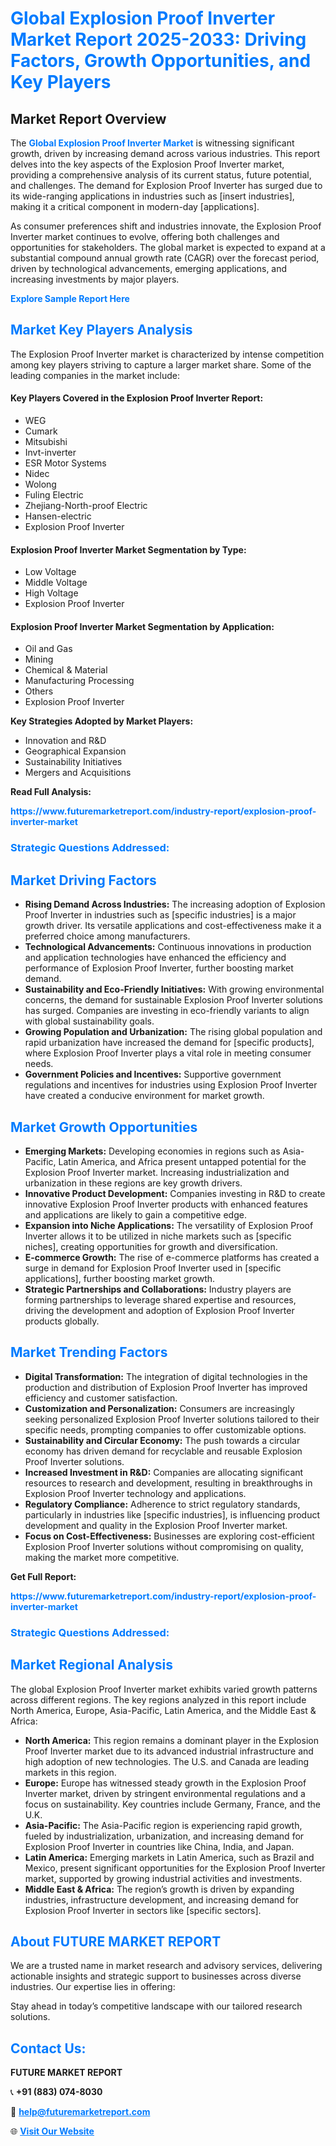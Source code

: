 <h1 style="color: #007BFF;">Global Explosion Proof Inverter Market Report 2025-2033: Driving Factors, Growth Opportunities, and Key Players</h1>

<section id="overview">
<h2>Market Report Overview</h2>
<p>The <a href="https://www.futuremarketreport.com/industry-report/explosion-proof-inverter-market" style="color: #007BFF; text-decoration: none;"><strong>Global Explosion Proof Inverter Market</strong></a> is witnessing significant growth, driven by increasing demand across various industries. This report delves into the key aspects of the Explosion Proof Inverter market, providing a comprehensive analysis of its current status, future potential, and challenges. The demand for Explosion Proof Inverter has surged due to its wide-ranging applications in industries such as [insert industries], making it a critical component in modern-day [applications].</p>
<p>As consumer preferences shift and industries innovate, the Explosion Proof Inverter market continues to evolve, offering both challenges and opportunities for stakeholders. The global market is expected to expand at a substantial compound annual growth rate (CAGR) over the forecast period, driven by technological advancements, emerging applications, and increasing investments by major players.</p>
</section>

<section id="overview">
<p><a href="https://www.futuremarketreport.com/request-sample/reportId=100757" style="color: #007BFF; text-decoration: none;"><strong>Explore Sample Report Here</strong></a></p>
</section>

<section id="key-players">
<h2 style="color: #007BFF;">Market Key Players Analysis</h2>
<p>The Explosion Proof Inverter market is characterized by intense competition among key players striving to capture a larger market share. Some of the leading companies in the market include:</p>
<h4>Key Players Covered in the Explosion Proof Inverter Report:</h4>
<ul><li>WEG</li><li>Cumark</li><li>Mitsubishi</li><li>Invt-inverter</li><li>ESR Motor Systems</li><li>Nidec</li><li>Wolong</li><li>Fuling Electric</li><li>Zhejiang-North-proof Electric</li><li>Hansen-electric</li><li>Explosion Proof Inverter</li></ul>
<h4>Explosion Proof Inverter Market Segmentation by Type:</h4>
<ul><li>Low Voltage</li><li>Middle Voltage</li><li>High Voltage</li><li>Explosion Proof Inverter</li></ul>

<h4>Explosion Proof Inverter Market Segmentation by Application:</h4>
<ul><li>Oil and Gas</li><li>Mining</li><li>Chemical &amp; Material</li><li>Manufacturing Processing</li><li>Others</li><li>Explosion Proof Inverter</li></ul>
<p><strong>Key Strategies Adopted by Market Players:</strong></p>
<ul>
<li>Innovation and R&D</li>
<li>Geographical Expansion</li>
<li>Sustainability Initiatives</li>
<li>Mergers and Acquisitions</li>
</ul>
</section>

<section>
<p><strong>Read Full Analysis: </strong></p><a href="https://www.futuremarketreport.com/industry-report/explosion-proof-inverter-market" style="color: #007BFF; text-decoration: none;"><strong>https://www.futuremarketreport.com/industry-report/explosion-proof-inverter-market</strong></a>
<h3 style="color: #007BFF;">Strategic Questions Addressed:</h3>
</section>

<section id="driving-factors">
<h2 style="color: #007BFF;">Market Driving Factors</h2>
<ul>
<li><strong>Rising Demand Across Industries:</strong> The increasing adoption of Explosion Proof Inverter in industries such as [specific industries] is a major growth driver. Its versatile applications and cost-effectiveness make it a preferred choice among manufacturers.</li>
<li><strong>Technological Advancements:</strong> Continuous innovations in production and application technologies have enhanced the efficiency and performance of Explosion Proof Inverter, further boosting market demand.</li>
<li><strong>Sustainability and Eco-Friendly Initiatives:</strong> With growing environmental concerns, the demand for sustainable Explosion Proof Inverter solutions has surged. Companies are investing in eco-friendly variants to align with global sustainability goals.</li>
<li><strong>Growing Population and Urbanization:</strong> The rising global population and rapid urbanization have increased the demand for [specific products], where Explosion Proof Inverter plays a vital role in meeting consumer needs.</li>
<li><strong>Government Policies and Incentives:</strong> Supportive government regulations and incentives for industries using Explosion Proof Inverter have created a conducive environment for market growth.</li>
</ul>
</section>

<section id="growth-opportunities">
<h2 style="color: #007BFF;">Market Growth Opportunities</h2>
<ul>
<li><strong>Emerging Markets:</strong> Developing economies in regions such as Asia-Pacific, Latin America, and Africa present untapped potential for the Explosion Proof Inverter market. Increasing industrialization and urbanization in these regions are key growth drivers.</li>
<li><strong>Innovative Product Development:</strong> Companies investing in R&D to create innovative Explosion Proof Inverter products with enhanced features and applications are likely to gain a competitive edge.</li>
<li><strong>Expansion into Niche Applications:</strong> The versatility of Explosion Proof Inverter allows it to be utilized in niche markets such as [specific niches], creating opportunities for growth and diversification.</li>
<li><strong>E-commerce Growth:</strong> The rise of e-commerce platforms has created a surge in demand for Explosion Proof Inverter used in [specific applications], further boosting market growth.</li>
<li><strong>Strategic Partnerships and Collaborations:</strong> Industry players are forming partnerships to leverage shared expertise and resources, driving the development and adoption of Explosion Proof Inverter products globally.</li>
</ul>
</section>

<section id="trending-factors">
<h2 style="color: #007BFF;">Market Trending Factors</h2>
<ul>
<li><strong>Digital Transformation:</strong> The integration of digital technologies in the production and distribution of Explosion Proof Inverter has improved efficiency and customer satisfaction.</li>
<li><strong>Customization and Personalization:</strong> Consumers are increasingly seeking personalized Explosion Proof Inverter solutions tailored to their specific needs, prompting companies to offer customizable options.</li>
<li><strong>Sustainability and Circular Economy:</strong> The push towards a circular economy has driven demand for recyclable and reusable Explosion Proof Inverter solutions.</li>
<li><strong>Increased Investment in R&D:</strong> Companies are allocating significant resources to research and development, resulting in breakthroughs in Explosion Proof Inverter technology and applications.</li>
<li><strong>Regulatory Compliance:</strong> Adherence to strict regulatory standards, particularly in industries like [specific industries], is influencing product development and quality in the Explosion Proof Inverter market.</li>
<li><strong>Focus on Cost-Effectiveness:</strong> Businesses are exploring cost-efficient Explosion Proof Inverter solutions without compromising on quality, making the market more competitive.</li>
</ul>
</section>

<section>
<p><strong>Get Full Report: </strong></p><a href="https://www.futuremarketreport.com/industry-report/explosion-proof-inverter-market" style="color: #007BFF; text-decoration: none;"><strong>https://www.futuremarketreport.com/industry-report/explosion-proof-inverter-market</strong></a>
<h3 style="color: #007BFF;">Strategic Questions Addressed:</h3>
</section>


<section id="regional-analysis">
<h2 style="color: #007BFF;">Market Regional Analysis</h2>
<p>The global Explosion Proof Inverter market exhibits varied growth patterns across different regions. The key regions analyzed in this report include North America, Europe, Asia-Pacific, Latin America, and the Middle East & Africa:</p>
<ul>
<li><strong>North America:</strong> This region remains a dominant player in the Explosion Proof Inverter market due to its advanced industrial infrastructure and high adoption of new technologies. The U.S. and Canada are leading markets in this region.</li>
<li><strong>Europe:</strong> Europe has witnessed steady growth in the Explosion Proof Inverter market, driven by stringent environmental regulations and a focus on sustainability. Key countries include Germany, France, and the U.K.</li>
<li><strong>Asia-Pacific:</strong> The Asia-Pacific region is experiencing rapid growth, fueled by industrialization, urbanization, and increasing demand for Explosion Proof Inverter in countries like China, India, and Japan.</li>
<li><strong>Latin America:</strong> Emerging markets in Latin America, such as Brazil and Mexico, present significant opportunities for the Explosion Proof Inverter market, supported by growing industrial activities and investments.</li>
<li><strong>Middle East & Africa:</strong> The region’s growth is driven by expanding industries, infrastructure development, and increasing demand for Explosion Proof Inverter in sectors like [specific sectors].</li>
</ul>
</section>

<footer>
<h2 style="color: #007BFF;">About FUTURE MARKET REPORT</h2>
<p>We are a trusted name in market research and advisory services, delivering actionable insights and strategic support to businesses across diverse industries. Our expertise lies in offering:</p>

<p>Stay ahead in today’s competitive landscape with our tailored research solutions.</p>

<h2 style="color: #007BFF;">Contact Us:</h2>
<p><strong>FUTURE MARKET REPORT</strong></p>
<p>📞 <strong>+91 (883) 074-8030</strong></p>
<p>📧 <strong><a href="mailto:help@futuremarketreport.com" style="color: #007BFF;">help@futuremarketreport.com</a></strong></p>
<p>🌐 <strong><a href="https://www.futuremarketreport.com/" style="color: #007BFF;">Visit Our Website</a></strong></p>
</footer>